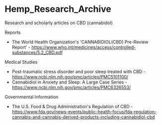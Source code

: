 # Hemp_Research_Archive
Research and scholarly articles on CBD (cannabidol)

Reports

* The World Health Organization's 'CANNABIDIOL(CBD) Pre-Review Report' - https://www.who.int/medicines/access/controlled-substances/5.2_CBD.pdf

Medical Studies

* Post-traumatic stress disorder and poor sleep treated with CBD - https://www.ncbi.nlm.nih.gov/pmc/articles/PMC5101100/
* Cannabidiol in Anxiety and Sleep: A Large Case Series - https://www.ncbi.nlm.nih.gov/pmc/articles/PMC6326553/

Governmental Information

* The U.S. Food & Drug Administration's Regulation of CBD - https://www.fda.gov/news-events/public-health-focus/fda-regulation-cannabis-and-cannabis-derived-products-including-cannabidiol-cbd


